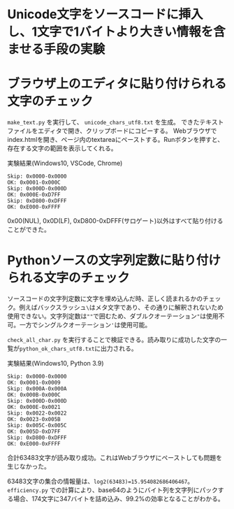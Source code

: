 # Unicode文字をソースコードに挿入し、1文字で1バイトより大きい情報を含ませる手段の実験

# ブラウザ上のエディタに貼り付けられる文字のチェック

`make_text.py` を実行して、 `unicode_chars_utf8.txt` を生成。
できたテキストファイルをエディタで開き、クリップボードにコピーする。
Webブラウザでindex.htmlを開き、ページ内のtextareaにペーストする。Runボタンを押すと、存在する文字の範囲を表示してくれる。

実験結果(Windows10, VSCode, Chrome)

```
Skip: 0x0000-0x0000
OK: 0x0001-0x000C
Skip: 0x000D-0x000D
OK: 0x000E-0xD7FF
Skip: 0xD800-0xDFFF
OK: 0xE000-0xFFFF
```

0x00(NUL), 0x0D(LF), 0xD800-0xDFFF(サロゲート)以外はすべて貼り付けることができた。

# Pythonソースの文字列定数に貼り付けられる文字のチェック

ソースコードの文字列定数に文字を埋め込んだ時、正しく読まれるかのチェック。例えばバックスラッシュ`\`はメタ文字であり、その通りに解釈されないため使用できない。文字列定数は`""`で囲むため、ダブルクオーテーション`"`は使用不可。一方でシングルクオーテーション`'`は使用可能。

`check_all_char.py` を実行することで検証できる。読み取りに成功した文字の一覧が`python_ok_chars_utf8.txt`に出力される。

実験結果(Windows10, Python 3.9)

```
Skip: 0x0000-0x0000
OK: 0x0001-0x0009
Skip: 0x000A-0x000A
OK: 0x000B-0x000C
Skip: 0x000D-0x000D
OK: 0x000E-0x0021
Skip: 0x0022-0x0022
OK: 0x0023-0x005B
Skip: 0x005C-0x005C
OK: 0x005D-0xD7FF
Skip: 0xD800-0xDFFF
OK: 0xE000-0xFFFF
```

合計63483文字が読み取り成功。これはWebブラウザにペーストしても問題を生じなかった。

63483文字の集合の情報量は、`log2(63483)=15.954082686406467`。
`efficiency.py` での計算により、base64のようにバイト列を文字列にパックする場合、174文字に347バイトを詰め込み、99.2%の効率となることがわかる。

